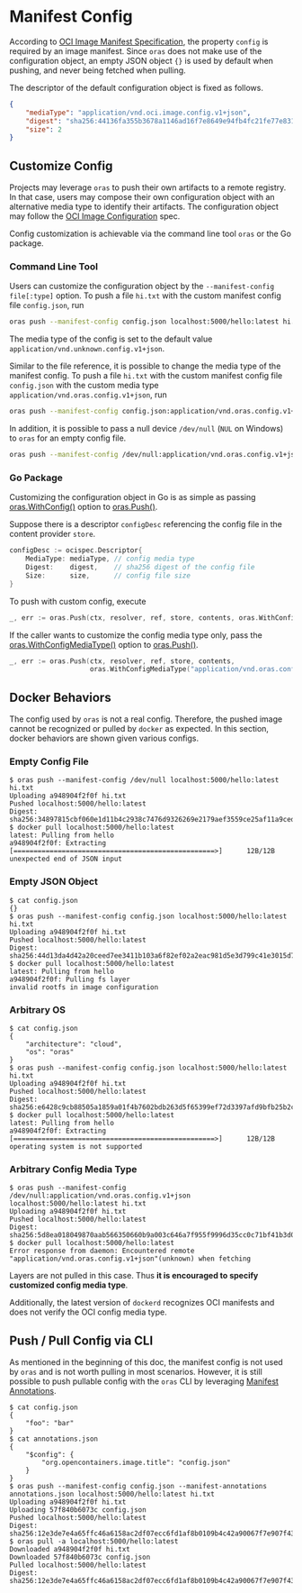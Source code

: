 # Manifest Config

According to [OCI Image Manifest Specification](<https://github.com/opencontainers/image-spec/blob/master/manifest.md#image-manifest-property-descriptions>), the property `config` is required by an image manifest. Since `oras` does not make use of the configuration object, an empty JSON object `{}` is used by default when pushing, and never being fetched when pulling.

The descriptor of the default configuration object is fixed as follows.

```json
{
    "mediaType": "application/vnd.oci.image.config.v1+json",
    "digest": "sha256:44136fa355b3678a1146ad16f7e8649e94fb4fc21fe77e8310c060f61caaff8a",
    "size": 2
}
```

## Customize Config

Projects may leverage `oras` to push their own artifacts to a remote registry. In that case, users may compose their own configuration object with an alternative media type to identify their artifacts. The configuration object may follow the [OCI Image Configuration](<https://github.com/opencontainers/image-spec/blob/master/config.md#properties>) spec.

Config customization is achievable via the command line tool `oras` or the Go package. 

### Command Line Tool

Users can customize the configuration object by the `--manifest-config file[:type]` option. To push a file `hi.txt` with the custom manifest config file `config.json`, run

```sh
oras push --manifest-config config.json localhost:5000/hello:latest hi.txt
```

The media type of the config is set to the default value `application/vnd.unknown.config.v1+json`. 

Similar to the file reference, it is possible to change the media type of the manifest config. To push a file `hi.txt` with the custom manifest config file  `config.json` with the custom media type `application/vnd.oras.config.v1+json`, run

```sh
oras push --manifest-config config.json:application/vnd.oras.config.v1+json localhost:5000/hello:latest hi.txt
```

In addition, it is possible to pass a null device `/dev/null` (`NUL` on Windows) to `oras` for an empty config file.

```sh
oras push --manifest-config /dev/null:application/vnd.oras.config.v1+json localhost:5000/hello:latest hi.txt
```

### Go Package

Customizing the configuration object in Go is as simple as passing [oras.WithConfig()](<https://godoc.org/github.com/deislabs/oras/pkg/oras#WithConfig>) option to [oras.Push()](https://godoc.org/github.com/deislabs/oras/pkg/oras#Push).

Suppose there is a descriptor `configDesc` referencing the config file in the content provider `store`.

```go
configDesc := ocispec.Descriptor{
    MediaType: mediaType, // config media type
    Digest:    digest,    // sha256 digest of the config file
    Size:      size,      // config file size
}
```

To push with custom config, execute

```go
_, err := oras.Push(ctx, resolver, ref, store, contents, oras.WithConfig(configDesc))
```

If the caller wants to customize the config media type only, pass the [oras.WithConfigMediaType()](<https://godoc.org/github.com/deislabs/oras/pkg/oras#WithConfigMediaType>) option to [oras.Push()](https://godoc.org/github.com/deislabs/oras/pkg/oras#Push).

```go
_, err := oras.Push(ctx, resolver, ref, store, contents,
                    oras.WithConfigMediaType("application/vnd.oras.config.v1+json"))
```

## Docker Behaviors

The config used by `oras` is not a real config. Therefore, the pushed image cannot be recognized or pulled by `docker` as expected. In this section, docker behaviors are shown given various configs.

### Empty Config File

```
$ oras push --manifest-config /dev/null localhost:5000/hello:latest hi.txt
Uploading a948904f2f0f hi.txt
Pushed localhost:5000/hello:latest
Digest: sha256:34897815cbf060e1d11b4c2938c7476d9326269e2179aef3559ce25af11a9ced
$ docker pull localhost:5000/hello:latest
latest: Pulling from hello
a948904f2f0f: Extracting [==================================================>]      12B/12B
unexpected end of JSON input
```

### Empty JSON Object

```
$ cat config.json
{}
$ oras push --manifest-config config.json localhost:5000/hello:latest hi.txt
Uploading a948904f2f0f hi.txt
Pushed localhost:5000/hello:latest
Digest: sha256:44d13da4d42a20ceed7ee3411b103a6f82ef02a2eac981d5e3d799c41e3015d7
$ docker pull localhost:5000/hello:latest
latest: Pulling from hello
a948904f2f0f: Pulling fs layer
invalid rootfs in image configuration
```

### Arbitrary OS

```
$ cat config.json
{
    "architecture": "cloud",
    "os": "oras"
}
$ oras push --manifest-config config.json localhost:5000/hello:latest hi.txt
Uploading a948904f2f0f hi.txt
Pushed localhost:5000/hello:latest
Digest: sha256:e6428c9cb88505a1859a01f4b7602bdb263d5f65399ef72d3397afd9bfb25b2c
$ docker pull localhost:5000/hello:latest
latest: Pulling from hello
a948904f2f0f: Extracting [==================================================>]      12B/12B
operating system is not supported
```

### Arbitrary Config Media Type

```
$ oras push --manifest-config /dev/null:application/vnd.oras.config.v1+json localhost:5000/hello:latest hi.txt
Uploading a948904f2f0f hi.txt
Pushed localhost:5000/hello:latest
Digest: sha256:5d8ea018049870aab566350660b9a003c646a7f955f9996d35cc0c71bf41b3d0
$ docker pull localhost:5000/hello:latest
Error response from daemon: Encountered remote "application/vnd.oras.config.v1+json"(unknown) when fetching
```

Layers are not pulled in this case. Thus **it is encouraged to specify customized config media type**.

Additionally, the latest version of `dockerd` recognizes OCI manifests and does not verify the OCI config media type.

## Push / Pull Config via CLI

As mentioned in the beginning of this doc, the manifest config is not used by `oras` and is not worth pulling in most scenarios. However, it is still possible to push pullable config with the `oras` CLI by leveraging [Manifest Annotations](annotations.md).

```
$ cat config.json
{
    "foo": "bar"
}
$ cat annotations.json
{
    "$config": {
        "org.opencontainers.image.title": "config.json"
    }
}
$ oras push --manifest-config config.json --manifest-annotations annotations.json localhost:5000/hello:latest hi.txt
Uploading a948904f2f0f hi.txt
Uploading 57f840b6073c config.json
Pushed localhost:5000/hello:latest
Digest: sha256:12e3de7e4a65ffc46a6158ac2df07ecc6fd1af8b0109b4c42a90067f7e907f43
$ oras pull -a localhost:5000/hello:latest
Downloaded a948904f2f0f hi.txt
Downloaded 57f840b6073c config.json
Pulled localhost:5000/hello:latest
Digest: sha256:12e3de7e4a65ffc46a6158ac2df07ecc6fd1af8b0109b4c42a90067f7e907f43
```